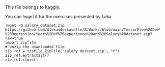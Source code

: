 This file belongs to [Kaggle](https://www.kaggle.com/rohankayan/years-of-experience-and-salary-dataset). 

You can !wget it for the exercises presented by Luka

```
!wget -O salary_dataset.zip https://github.com/AlexanderLavelle/ALWorks/blob/main/TensorFlow%20Dev%20Cert/Luka/2%20-%20Regression/Years%20of%20experience%20and%20Salary%20dataset.zip?raw=true  
import zipfile
# Unzip the downloaded file
zip_ref = zipfile.ZipFile('salary_dataset.zip', "r")
zip_ref.extractall()
zip_ref.close()
```
